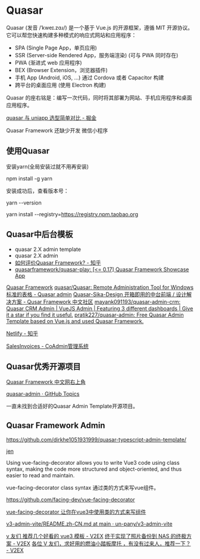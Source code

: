 # Quasar

Quasar (发音 /ˈkweɪ.zɑɹ/) 是一个基于 Vue.js 的开源框架，遵循 MIT 开源协议。它可以帮您快速构建多种模式的响应式网站和应用程序：

- SPA (Single Page App，单页应用)
- SSR (Server-side Rendered App，服务端渲染) (可与 PWA 同时存在)
- PWA (渐进式 web 应用程序)
- BEX (Browser Extension，浏览器插件)
- 手机 App (Android, iOS, …) 通过 Cordova 或者 Capacitor 构建
- 跨平台的桌面应用 (使用 Electron 构建)

Quasar 的座右铭是：编写一次代码，同时将其部署为网站、手机应用程序和桌面应用程序。

[quasar 与 uniapp 选型简单对比 - 掘金](https://juejin.cn/post/6844903822771372040)

Quasar Framework 还缺少开发 微信小程序


## 使用Quasar

安装yarn(全局安装过就不用再安装)

npm install -g yarn

安装成功后，查看版本号：

yarn --version

yarn install --registry=https://registry.npm.taobao.org

## Quasar中后台模板

- quasar 2.X admin template
- quasar 2.X admin
- [如何评价Quasar Framework? - 知乎](https://www.zhihu.com/question/54913702)
- [quasarframework/quasar-play: [<= 0.17] Quasar Framework Showcase App](https://github.com/quasarframework/quasar-play)

[Quasar Framework](https://quasar.dev/#/showcase)
[quasar/Quasar: Remote Administration Tool for Windows](https://github.com/quasar/Quasar)
[标准的表格 - Quasar admin](https://dirkhe1051931999.github.io/quasar/#/table/standard)
[Quasar-Sika-Design 开箱即用的中台前端 / 设计解决方案 - Qusar Framework 中文社区](http://forum.quasarchs.com/article/1608355100586?p=1&m=0)
[mayank091193/quasar-admin-crm: Quasar CRM Admin | VueJS Admin | Featuring 3 different dashboards | Give it a star if you find it useful.](https://github.com/mayank091193/quasar-admin-crm)
[pratik227/quasar-admin: Free Quasar Admin Template based on Vue.js and used Quasar Framework.](https://github.com/pratik227/quasar-admin)

[Netlify - 知乎](https://www.zhihu.com/topic/20747725/hot)

[SalesInvoices - CoAdmin管理系统](http://jinjinge.gitee.io/quasar-admin-template/sales/invoices)

## Quasar优秀开源项目

[Quasar Framework 中文网右上角](http://www.quasarchs.com/)

[quasar-admin · GitHub Topics](https://github.com/topics/quasar-admin)

一直未找到合适好的Quasar Admin Template开源项目。

## Quasar Framework  Admin

https://github.com/dirkhe1051931999/quasar-typescript-admin-template/

[jen](https://he-jen.blogspot.com/)

Using vue-facing-decorator allows you to write Vue3 code using class syntax, making the code more structured and object-oriented, and thus easier to read and maintain. 

vue-facing-decorator class syntax 通过类的方式来写vue组件。

https://github.com/facing-dev/vue-facing-decorator

[vue-facing-decorator 让你在vue3中使用类的方式来写组件](https://facing-dev.github.io/vue-facing-decorator/#/zh-cn/readme)

[v3-admin-vite/README.zh-CN.md at main · un-pany/v3-admin-vite](https://github.com/un-pany/v3-admin-vite/blob/main/README.zh-CN.md)

[v 友们 推荐几个好看的 vue3 模板 - V2EX](https://www.v2ex.com/t/944602)
[终于实现了照片备份到 NAS 的终极方案 - V2EX](https://www.v2ex.com/t/971308#reply41)
[各位 V 友们，求好用的燃油小踏板摩托 ，有没有过来人，推荐一下？ - V2EX](https://www.v2ex.com/t/971385#reply6)